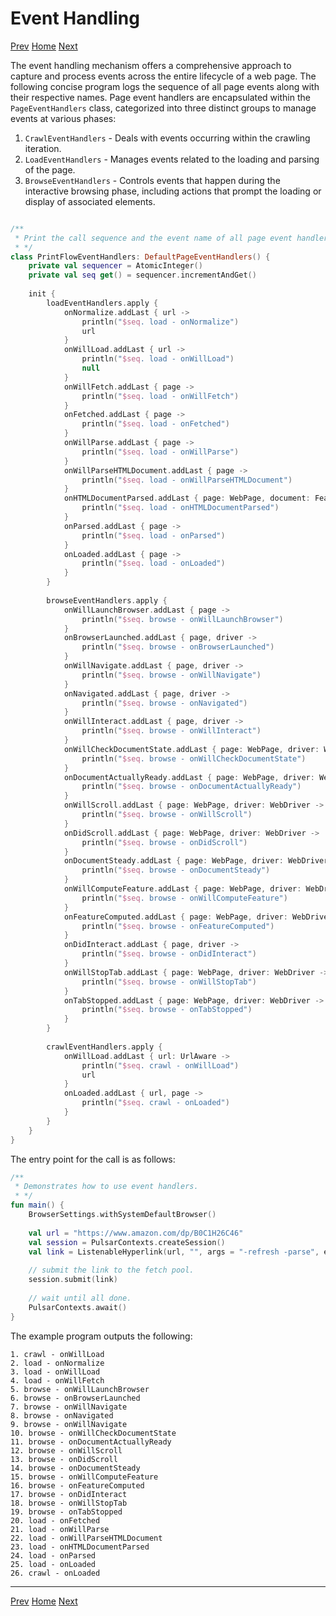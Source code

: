Event Handling
=

[Prev](8continuous-crawling.md) [Home](1home.md) [Next](10RPA.md)

The event handling mechanism offers a comprehensive approach to capture and process events across the entire lifecycle of a web page. The following concise program logs the sequence of all page events along with their respective names.
Page event handlers are encapsulated within the `PageEventHandlers` class, categorized into three distinct groups to manage events at various phases:

1. `CrawlEventHandlers` - Deals with events occurring within the crawling iteration.
2. `LoadEventHandlers` - Manages events related to the loading and parsing of the page.
3. `BrowseEventHandlers` - Controls events that happen during the interactive browsing phase, including actions that prompt the loading or display of associated elements.

```kotlin

/**
 * Print the call sequence and the event name of all page event handlers
 * */
class PrintFlowEventHandlers: DefaultPageEventHandlers() {
    private val sequencer = AtomicInteger()
    private val seq get() = sequencer.incrementAndGet()
    
    init {
        loadEventHandlers.apply {
            onNormalize.addLast { url ->
                println("$seq. load - onNormalize")
                url
            }
            onWillLoad.addLast { url ->
                println("$seq. load - onWillLoad")
                null
            }
            onWillFetch.addLast { page ->
                println("$seq. load - onWillFetch")
            }
            onFetched.addLast { page ->
                println("$seq. load - onFetched")
            }
            onWillParse.addLast { page ->
                println("$seq. load - onWillParse")
            }
            onWillParseHTMLDocument.addLast { page ->
                println("$seq. load - onWillParseHTMLDocument")
            }
            onHTMLDocumentParsed.addLast { page: WebPage, document: FeaturedDocument ->
                println("$seq. load - onHTMLDocumentParsed")
            }
            onParsed.addLast { page ->
                println("$seq. load - onParsed")
            }
            onLoaded.addLast { page ->
                println("$seq. load - onLoaded")
            }
        }
        
        browseEventHandlers.apply {
            onWillLaunchBrowser.addLast { page ->
                println("$seq. browse - onWillLaunchBrowser")
            }
            onBrowserLaunched.addLast { page, driver ->
                println("$seq. browse - onBrowserLaunched")
            }
            onWillNavigate.addLast { page, driver ->
                println("$seq. browse - onWillNavigate")
            }
            onNavigated.addLast { page, driver ->
                println("$seq. browse - onNavigated")
            }
            onWillInteract.addLast { page, driver ->
                println("$seq. browse - onWillInteract")
            }
            onWillCheckDocumentState.addLast { page: WebPage, driver: WebDriver ->
                println("$seq. browse - onWillCheckDocumentState")
            }
            onDocumentActuallyReady.addLast { page: WebPage, driver: WebDriver ->
                println("$seq. browse - onDocumentActuallyReady")
            }
            onWillScroll.addLast { page: WebPage, driver: WebDriver ->
                println("$seq. browse - onWillScroll")
            }
            onDidScroll.addLast { page: WebPage, driver: WebDriver ->
                println("$seq. browse - onDidScroll")
            }
            onDocumentSteady.addLast { page: WebPage, driver: WebDriver ->
                println("$seq. browse - onDocumentSteady")
            }
            onWillComputeFeature.addLast { page: WebPage, driver: WebDriver ->
                println("$seq. browse - onWillComputeFeature")
            }
            onFeatureComputed.addLast { page: WebPage, driver: WebDriver ->
                println("$seq. browse - onFeatureComputed")
            }
            onDidInteract.addLast { page, driver ->
                println("$seq. browse - onDidInteract")
            }
            onWillStopTab.addLast { page: WebPage, driver: WebDriver ->
                println("$seq. browse - onWillStopTab")
            }
            onTabStopped.addLast { page: WebPage, driver: WebDriver ->
                println("$seq. browse - onTabStopped")
            }
        }
        
        crawlEventHandlers.apply {
            onWillLoad.addLast { url: UrlAware ->
                println("$seq. crawl - onWillLoad")
                url
            }
            onLoaded.addLast { url, page ->
                println("$seq. crawl - onLoaded")
            }
        }
    }
}
```

The entry point for the call is as follows:

```kotlin
/**
 * Demonstrates how to use event handlers.
 * */
fun main() {
    BrowserSettings.withSystemDefaultBrowser()
    
    val url = "https://www.amazon.com/dp/B0C1H26C46"
    val session = PulsarContexts.createSession()
    val link = ListenableHyperlink(url, "", args = "-refresh -parse", event = PrintFlowEventHandlers())
    
    // submit the link to the fetch pool.
    session.submit(link)
    
    // wait until all done.
    PulsarContexts.await()
}

```

The example program outputs the following:

```
1. crawl - onWillLoad
2. load - onNormalize
3. load - onWillLoad
4. load - onWillFetch
5. browse - onWillLaunchBrowser
6. browse - onBrowserLaunched
7. browse - onWillNavigate
8. browse - onNavigated
9. browse - onWillNavigate
10. browse - onWillCheckDocumentState
11. browse - onDocumentActuallyReady
12. browse - onWillScroll
13. browse - onDidScroll
14. browse - onDocumentSteady
15. browse - onWillComputeFeature
16. browse - onFeatureComputed
17. browse - onDidInteract
18. browse - onWillStopTab
19. browse - onTabStopped
20. load - onFetched
21. load - onWillParse
22. load - onWillParseHTMLDocument
23. load - onHTMLDocumentParsed
24. load - onParsed
25. load - onLoaded
26. crawl - onLoaded
```

------

[Prev](8continuous-crawling.md) [Home](1home.md) [Next](10RPA.md)

